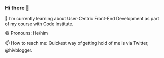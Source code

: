 ### Hi there 👋

🌱 I’m currently learning about User-Centric Front-End Development as part of my course with Code Institute. 

😄 Pronouns: He/him

📫 How to reach me: Quickest way of getting hold of me is via Twitter, @hivblogger.
<!--
**michaelmcfarlandcampbell/michaelmcfarlandcampbell** is a ✨ _special_ ✨ repository because its `README.md` (this file) appears on your GitHub profile.

Here are some ideas to get you started:

- 🔭 I’m currently working on ...
- 🌱 I’m currently learning ...
- 👯 I’m looking to collaborate on ...
- 🤔 I’m looking for help with ...
- 💬 Ask me about ...
- 📫 How to reach me: ...
- 😄 Pronouns: ...
- ⚡ Fun fact: ...
-->
